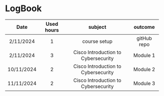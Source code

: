 # LogBook
| Date | Used hours | subject | outcome |
| :---:| :---:      |   :---: | :---: |
| 2/11/2024 | 1  | course setup    | gitHub repo | 
| 2/11/2024 | 3  | Cisco Introduction to Cybersecurity  | Module 1 |
| 10/11/2024 | 2  | Cisco Introduction to Cybersecurity  | Module 2 |
| 11/11/2024 | 2  | Cisco Introduction to Cybersecurity  | Module 3 |

